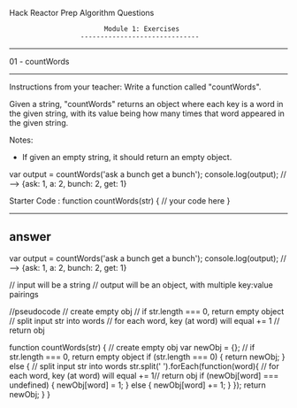 Hack Reactor Prep
Algorithm Questions

                            Module 1: Exercises
                      ------------------------------

****************************************
01 - countWords
****************************************

Instructions from your teacher:
Write a function called "countWords".

Given a string, "countWords" returns an object where each key is a word in the given string, with its value being how many times that word appeared in the given  string.

Notes:
* If given an empty string, it should return an empty object.

var output = countWords('ask a bunch get a bunch');
console.log(output); // --> {ask: 1, a: 2, bunch: 2, get: 1}

Starter Code :
function countWords(str) {
  // your code here
}

-------------------------------------------------------------------------------
answer
-------------------------------------------------------------------------------

var output = countWords('ask a bunch get a bunch');
console.log(output); // --> {ask: 1, a: 2, bunch: 2, get: 1}

// input will be a string
// output will be an object, with multiple key:value pairings

//pseudocode
  // create empty obj
  // if str.length === 0, return empty object
  // split input str into words
    // for each word, key (at word) will equal += 1
    // return obj

function countWords(str) {
  // create empty obj
  var newObj = {};
  // if str.length === 0, return empty object
  if (str.length === 0) {
    return newObj;
  } else {
    // split input str into words
    str.split(' ').forEach(function(word){
      // for each word, key (at word) will equal += 1// return obj
      if (newObj[word] === undefined) {
        newObj[word] = 1;
      } else {
        newObj[word] += 1;
      }
    });
  return newObj;
  }
}
